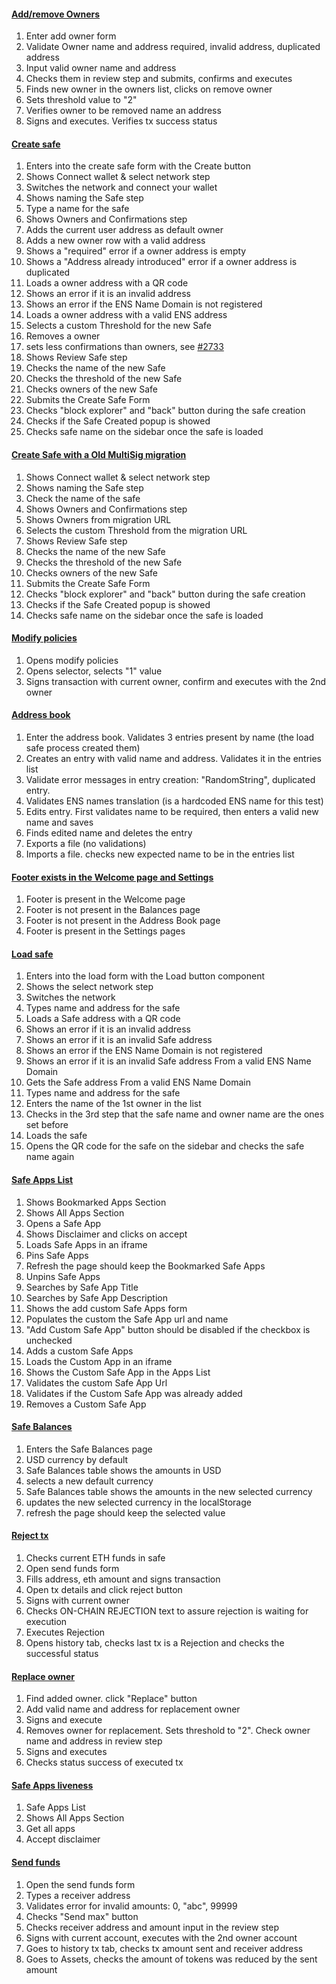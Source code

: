 #### [Add/remove Owners](./../src/add_remove_owner.test.js)
1. Enter add owner form
2. Validate Owner name and address required, invalid address, duplicated address
3. Input valid owner name and address
4. Checks them in review step and submits, confirms and executes
5. Finds new owner in the owners list, clicks on remove owner
6. Sets threshold value to "2"
7. Verifies owner to be removed name an address
8. Signs and executes. Verifies tx success status

#### [Create safe](./../src/create_safe.test.js)
1. Enters into the create safe form with the Create button
2. Shows Connect wallet & select network step
3. Switches the network and connect your wallet
4. Shows naming the Safe step
5. Type a name for the safe
6. Shows Owners and Confirmations step
7. Adds the current user address as default owner
8. Adds a new owner row with a valid address
9. Shows a "required" error if a owner address is empty
10. Shows a "Address already introduced" error if a owner address is duplicated
11. Loads a owner address with a QR code
12. Shows an error if it is an invalid address
13. Shows an error if the ENS Name Domain is not registered
14. Loads a owner address with a valid ENS address
15. Selects a custom Threshold for the new Safe
16. Removes a owner
17. sets less confirmations than owners, see [#2733](https://github.com/gnosis/safe-react/issues/2733)
18. Shows Review Safe step
19. Checks the name of the new Safe
20. Checks the threshold of the new Safe
21. Checks owners of the new Safe
22. Submits the Create Safe Form
23. Checks "block explorer" and "back" button during the safe creation
24. Checks if the Safe Created popup is showed
25. Checks safe name on the sidebar once the safe is loaded

#### [Create Safe with a Old MultiSig migration](./../src/create_safe_migration.test.js)
1. Shows Connect wallet & select network step
2. Shows naming the Safe step
3. Check the name of the safe
4. Shows Owners and Confirmations step
5. Shows Owners from migration URL
6. Selects the custom Threshold from the migration URL
7. Shows Review Safe step
8. Checks the name of the new Safe
9. Checks the threshold of the new Safe
10. Checks owners of the new Safe
11. Submits the Create Safe Form
12. Checks "block explorer" and "back" button during the safe creation
13. Checks if the Safe Created popup is showed
14. Checks safe name on the sidebar once the safe is loaded

#### [Modify policies](./../src/modify_policies.test.js)
1. Opens modify policies
2. Opens selector, selects "1" value
3. Signs transaction with current owner, confirm and executes with the 2nd owner

#### [Address book](./../src/read_only/address_book.test.js)
1. Enter the address book. Validates 3 entries present by name (the load safe process created them)
2. Creates an entry with valid name and address. Validates it in the entries list
3. Validate error messages in entry creation: "RandomString", duplicated entry.
4. Validates ENS names translation (is a hardcoded ENS name for this test)
5. Edits entry. First validates name to be required, then enters a valid new name and saves
6. Finds edited name and deletes the entry
7. Exports a file (no validations)
8. Imports a file. checks new expected name to be in the entries list

#### [Footer exists in the Welcome page and Settings](./../src/read_only/app_layout.test.js)
1. Footer is present in the Welcome page
2. Footer is not present in the Balances page
3. Footer is not present in the Address Book page
4. Footer is present in the Settings pages

#### [Load safe](./../src/read_only/load_safe.test.js)
1. Enters into the load form with the Load button component
2. Shows the select network step
3. Switches the network
4. Types name and address for the safe
5. Loads a Safe address with a QR code
6. Shows an error if it is an invalid address
7. Shows an error if it is an invalid Safe address
8. Shows an error if the ENS Name Domain is not registered
9. Shows an error if it is an invalid Safe address From a valid ENS Name Domain
10. Gets the Safe address From a valid ENS Name Domain
11. Types name and address for the safe
12. Enters the name of the 1st owner in the list
13. Checks in the 3rd step that the safe name and owner name are the ones set before
14. Loads the safe
15. Opens the QR code for the safe on the sidebar and checks the safe name again


#### [Safe Apps List](./../src/read_only/safe_apps_list.test.js)
1. Shows Bookmarked Apps Section
2. Shows All Apps Section
3. Opens a Safe App
4. Shows Disclaimer and clicks on accept
5. Loads Safe Apps in an iframe
6. Pins Safe Apps
7. Refresh the page should keep the Bookmarked Safe Apps
8. Unpins Safe Apps
9. Searches by Safe App Title
10. Searches by Safe App Description
11. Shows the add custom Safe Apps form
12. Populates the custom the Safe App url and name
13. "Add Custom Safe App" button should be disabled if the checkbox is unchecked
14. Adds a custom Safe Apps
15. Loads the Custom App in an iframe
16. Shows the Custom Safe App in the Apps List
17. Validates the custom Safe App Url
18. Validates if the Custom Safe App was already added
19. Removes a Custom Safe App

#### [Safe Balances](./../src/read_only/safe_balances.test.js)
1. Enters the Safe Balances page
2. USD currency by default
3. Safe Balances table shows the amounts in USD
4. selects a new default currency
5. Safe Balances table shows the amounts in the new selected currency
6. updates the new selected currency in the localStorage
7. refresh the page should keep the selected value

#### [Reject tx](./../src/reject_tx.test.js)
1. Checks current ETH funds in safe
2. Open send funds form
3. Fills address, eth amount and signs transaction
4. Open tx details and click reject button
5. Signs with current owner
6. Checks ON-CHAIN REJECTION text to assure rejection is waiting for execution
7. Executes Rejection
8. Opens history tab, checks last tx is a Rejection and checks the successful status

#### [Replace owner](./../src/replace_owners.test.js)
1. Find added owner. click "Replace" button
2. Add valid name and address for replacement owner
3. Signs and execute
4. Removes owner for replacement. Sets threshold to "2". Check owner name and address in review step
5. Signs and executes
6. Checks status success of executed tx

#### [Safe Apps liveness](./../src/safe-apps/working_apps.test.js)
1. Safe Apps List
2. Shows All Apps Section
3. Get all apps
4. Accept disclaimer

#### [Send funds](./../src/send_funds.test.js)
1. Open the send funds form
2. Types a receiver address
3. Validates error for invalid amounts: 0, "abc", 99999
4. Checks "Send max" button
5. Checks receiver address and amount input in the review step
6. Signs with current account, executes with the 2nd owner account
7. Goes to history tx tab, checks tx amount sent and receiver address
8. Goes to Assets, checks the amount of tokens was reduced by the sent amount

